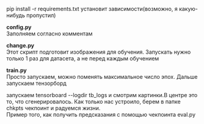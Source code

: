 pip install -r requirements.txt установит зависимости(возможно, я какую-нибудь пропустил)

**config.py**  
Заполняем согласно комментам

**change.py**  
Этот скрипт подготовит изображения для обучения. Запускать нужно только 1 раз для датасета, а не перед каждым обучением

**train.py**   
Просто запускаем, можно поменять максимальное число эпох. Дальше запускаем тензорборд

запускаем tensorboard --logdir tb_logs и смотрим картинки.В центре это то, что сгенерировалось. 
Как только нас устроило, берем в папке chkpts чекпоинт и радуемся жизни.  
Пример того, как получить предсказания с помощью чекпоинта eval.py